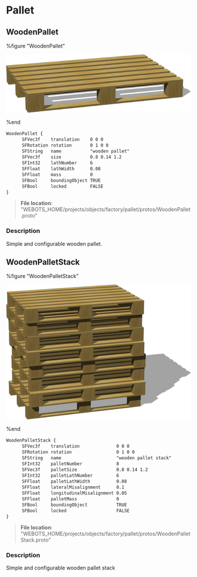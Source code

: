 # Pallet

## WoodenPallet

%figure "WoodenPallet"

![WoodenPallet-image](images/objects/pallet/WoodenPallet/model.png)

%end

```
WoodenPallet {
      SFVec3f    translation    0 0 0
      SFRotation rotation       0 1 0 0
      SFString   name           "wooden pallet"
      SFVec3f    size           0.8 0.14 1.2
      SFInt32    lathNumber     6
      SFFloat    lathWidth      0.08
      SFFloat    mass           0
      SFBool     boundingObject TRUE
      SFBool     locked         FALSE
}
```

> **File location**: "WEBOTS\_HOME/projects/objects/factory/pallet/protos/WoodenPallet.proto"

### Description

Simple and configurable wooden pallet.

## WoodenPalletStack

%figure "WoodenPalletStack"

![WoodenPalletStack-image](images/objects/pallet/WoodenPalletStack/model.png)

%end

```
WoodenPalletStack {
      SFVec3f    translation              0 0 0
      SFRotation rotation                 0 1 0 0
      SFString   name                     "wooden pallet stack"
      SFInt32    palletNumber             8
      SFVec3f    palletSize               0.8 0.14 1.2
      SFInt32    palletLathNumber         6
      SFFloat    palletLathWidth          0.08
      SFFloat    lateralMisalignment      0.1
      SFFloat    longitudinalMisalignment 0.05
      SFFloat    palletMass               0
      SFBool     boundingObject           TRUE
      SFBool     locked                   FALSE
}
```

> **File location**: "WEBOTS\_HOME/projects/objects/factory/pallet/protos/WoodenPalletStack.proto"

### Description

Simple and configurable wooden pallet stack

